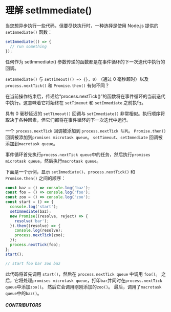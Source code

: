 # 理解 setImmediate()

当您想异步执行一些代码，但要尽快执行时，一种选择是使用 Node.js 提供的 `setImmediate()` 函数：

```js
setImmediate(() => {
  // run something
});
```

任何作为 setImmediate() 参数传递的函数都是在事件循环的下一次迭代中执行的回调。

`setImmediate()` 与 `setTimeout(() => {}, 0)` （通过 0 毫秒超时）以及 `process.nextTick()` 和 `Promise.then()` 有何不同？

在当前操作结束后，传递给“process.nextTick()”的函数将在事件循环的当前迭代中执行。这意味着它将始终在 `setTimeout` 和 `setImmediate` 之前执行。

具有 0 毫秒延迟的 `setTimeout()` 回调与 `setImmediate()` 非常相似。执行顺序将取决于各种因素，但它们都将在事件循环的下一次迭代中运行。

一个 `process.nextTick` 回调被添加到 `process.nextTick 队列`。 `Promise.then()` 回调被添加到`promises microtask queue`。 `setTimeout`、`setImmediate` 回调被添加到`macrotask queue`。

事件循环首先执行`process.nextTick queue`中的任务，然后执行`promises microtask queue`，然后执行`macrotask queue`。

下面是一个示例，显示 `setImmediate()`、`process.nextTick()` 和 `Promise.then()` 之间的顺序：

```javascript
const baz = () => console.log('baz');
const foo = () => console.log('foo');
const zoo = () => console.log('zoo');
const start = () => {
  console.log('start');
  setImmediate(baz);
  new Promise((resolve, reject) => {
    resolve('bar');
  }).then((resolve) => {
    console.log(resolve);
    process.nextTick(zoo);
  });
  process.nextTick(foo);
};
start();

// start foo bar zoo baz
```

此代码将首先调用 `start()`，然后在 `process.nextTick queue` 中调用 `foo()`。 之后，它将处理`promises microtask queue`，打印`bar`并同时在`process.nextTick queue`中添加`zoo()`。 然后它会调用刚刚添加的`zoo()`。 最后，调用了`macrotask queue`中的`baz()`。

##### CONTRIBUTORS